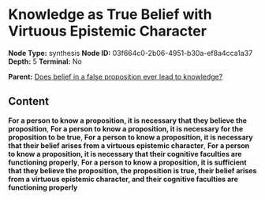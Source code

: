 # Knowledge as True Belief with Virtuous Epistemic Character

**Node Type:** synthesis
**Node ID:** 03f664c0-2b06-4951-b30a-ef8a4cca1a37
**Depth:** 5
**Terminal:** No

**Parent:** [Does belief in a false proposition ever lead to knowledge?](does-belief-in-a-false-proposition-ever-lead-to-knowledge-antithesis-aac118df-7ae1-4e29-a61a-76277b1285df.md)

## Content

**For a person to know a proposition, it is necessary that they believe the proposition**, **For a person to know a proposition, it is necessary for the proposition to be true**, **For a person to know a proposition, it is necessary that their belief arises from a virtuous epistemic character**, **For a person to know a proposition, it is necessary that their cognitive faculties are functioning properly**, **For a person to know a proposition, it is sufficient that they believe the proposition, the proposition is true, their belief arises from a virtuous epistemic character, and their cognitive faculties are functioning properly**
